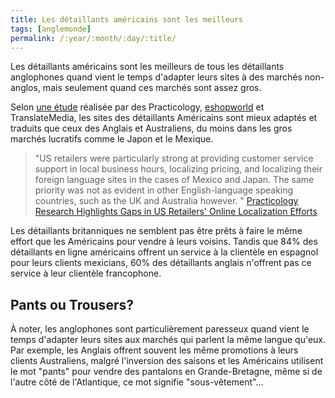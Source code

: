 ```yaml
---
title: Les détaillants américains sont les meilleurs  
tags: [anglemonde]  
permalink: /:year/:month/:day/:title/
---
```


Les détaillants américains sont les meilleurs de tous les détaillants anglophones quand vient le temps d'adapter leurs sites à des marchés non-anglos, mais seulement quand ces marchés sont assez gros. 

Selon [une étude](https://www.practicology.com/files/7114/8112/1086/Practicology_Localization_Report_2016_DOWNLOAD.pdf) réalisée par des Practicology, [eshopworld](http://ecommercenews.eu/eshopworld-is-irelands-fastest-growing-tech-company/) et TranslateMedia, les sites des détaillants Américains sont mieux adaptés et traduits que ceux des Anglais et Australiens, du moins dans les gros marchés lucratifs comme le Japon et le Mexique. 

>"US retailers were particularly strong at providing customer service support in local business hours, localizing pricing, and localizing their foreign language sites in the cases of Mexico and Japan. The same priority was not as evident in other English-language speaking countries, such as the UK and Australia however. " [Practicology Research Highlights Gaps in US Retailers' Online Localization Efforts ](http://www.prweb.com/releases/2016/12/prweb13907351.htm)

Les détaillants britanniques ne semblent pas être prêts à faire le même effort que les Américains pour vendre à leurs voisins. Tandis que 84% des détaillants en ligne américains offrent un service à la clientèle en espagnol pour leurs clients mexicians, 60% des détaillants anglais n'offrent pas ce service à leur clientèle francophone.

## Pants ou Trousers?

À noter, les anglophones sont particulièrement paresseux quand vient le temps d'adapter leurs sites aux marchés qui parlent la même langue qu'eux. Par exemple, les Anglais offrent souvent les même promotions à leurs clients Australiens, malgré l'inversion des saisons et les Américains utilisent le mot "pants" pour vendre des pantalons en Grande-Bretagne, même si de l'autre côté de l'Atlantique, ce mot signifie "sous-vêtement"...
